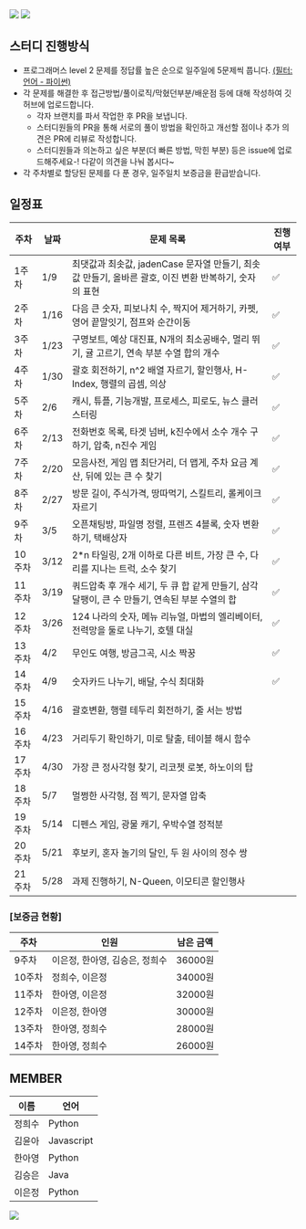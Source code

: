 <img src="https://capsule-render.vercel.app/api?type=waving&color=ffdddd&height=150&section=header&text=코딩테스트%20%20스터디&fontSize=40" />
<img src="https://readme-typing-svg.demolab.com?font=Fira+Code&pause=100000&color=F70000&random=false&width=435&lines=%EB%AC%B8%EC%A0%9C+%EC%97%85%EB%A1%9C%EB%93%9C%EB%8A%94+%EB%A7%A4%EC%A3%BC+%ED%99%94%EC%9A%94%EC%9D%BC+%EB%B0%A4%EA%B9%8C%EC%A7%80+%EC%99%84%EB%A3%8C%ED%95%B4%EC%A3%BC%EC%84%B8%EC%9A%94!!" />

<br/>

## 스터디 진행방식
- 프로그래머스 level 2 문제를 정답률 높은 순으로 일주일에 5문제씩 풉니다. [(필터: 언어 - 파이썬)](https://school.programmers.co.kr/learn/challenges?order=acceptance_desc&page=1&levels=2&languages=python3)
- 각 문제를 해결한 후 접근방법/풀이로직/막혔던부분/배운점 등에 대해 작성하여 깃허브에 업로드합니다.
  - 각자 브랜치를 파서 작업한 후 PR을 보냅니다.
  - 스터디원들의 PR을 통해 서로의 풀이 방법을 확인하고 개선할 점이나 추가 의견은 PR에 리뷰로 작성합니다. 
  - 스터디원들과 의논하고 싶은 부분(더 빠른 방법, 막힌 부분) 등은 issue에 업로드해주세요-! 다같이 의견을 나눠 봅시다~
- 각 주차별로 할당된 문제를 다 푼 경우, 일주일치 보증금을 환급받습니다.
  

## 일정표
| 주차   | 날짜   | 문제 목록 | 진행 여부 |
|--------|--------|------------|-----------|
| 1주차  | 1/9    | 최댓값과 최솟값, jadenCase 문자열 만들기, 최솟값 만들기, 올바른 괄호, 이진 변환 반복하기, 숫자의 표현 | ✅ |
| 2주차  | 1/16   | 다음 큰 숫자, 피보나치 수, 짝지어 제거하기, 카펫, 영어 끝말잇기, 점프와 순간이동 | ✅ |
| 3주차  | 1/23   | 구명보트, 예상 대진표, N개의 최소공배수, 멀리 뛰기, 귤 고르기, 연속 부분 수열 합의 개수 | ✅ |
| 4주차  | 1/30   | 괄호 회전하기, n^2 배열 자르기, 할인행사, H-Index, 행렬의 곱셈, 의상 | ✅ |
| 5주차  | 2/6    | 캐시, 튜플, 기능개발, 프로세스, 피로도, 뉴스 클러스터링 | ✅ |
| 6주차  | 2/13   | 전화번호 목록, 타겟 넘버, k진수에서 소수 개수 구하기, 압축, n진수 게임 | ✅ |
| 7주차  | 2/20   | 모음사전, 게임 맵 최단거리, 더 맵게, 주차 요금 계산, 뒤에 있는 큰 수 찾기 | ✅ |
| 8주차  | 2/27   | 방문 길이, 주식가격, 땅따먹기, 스킬트리, 롤케이크 자르기 | ✅ |
| 9주차  | 3/5    | 오픈채팅방, 파일명 정렬, 프렌즈 4블록, 숫자 변환하기, 택배상자 | ✅ |
| 10주차 | 3/12   | 2*n 타일링, 2개 이하로 다른 비트, 가장 큰 수, 다리를 지나는 트럭, 소수 찾기 | ✅ |
| 11주차 | 3/19   | 쿼드압축 후 개수 세기, 두 큐 합 같게 만들기, 삼각 달팽이, 큰 수 만들기, 연속된 부분 수열의 합 | ✅ |
| 12주차 | 3/26   | 124 나라의 숫자, 메뉴 리뉴얼, 마법의 엘리베이터, 전력망을 둘로 나누기, 호텔 대실 | ✅ |
| 13주차 | 4/2    | 무인도 여행, 방금그곡, 시소 짝꿍 | ✅ |
| 14주차 | 4/9    | 숫자카드 나누기, 배달, 수식 최대화 | ✅ |
| 15주차 | 4/16   | 괄호변환, 행렬 테두리 회전하기, 줄 서는 방법 |  |
| 16주차 | 4/23   | 거리두기 확인하기, 미로 탈출, 테이블 해시 함수 |  |
| 17주차 | 4/30   | 가장 큰 정사각형 찾기, 리코쳇 로봇, 하노이의 탑 |  |
| 18주차 | 5/7    | 멀쩡한 사각형, 점 찍기, 문자열 압축 |  |
| 19주차 | 5/14   | 디펜스 게임, 광물 캐기, 우박수열 정적분 |  |
| 20주차 | 5/21   | 후보키, 혼자 놀기의 달인, 두 원 사이의 정수 쌍 |  |
| 21주차 | 5/28   | 과제 진행하기, N-Queen, 이모티콘 할인행사 |  |


### [보증금 현황]
| 주차 | 인원 | 남은 금액 |
|--------|--------|------------|
| 9주차 | 이은정, 한아영, 김승은, 정희수 | 36000원|
|10주차 | 정희수, 이은정 | 34000원|
|11주차 | 한아영, 이은정 | 32000원 | 
|12주차 | 이은정, 한아영 | 30000원 |
| 13주차 | 한아영, 정희수 | 28000원 | 
| 14주차 | 한아영, 정희수 | 26000원 | 

## MEMBER
| 이름   | 언어      |
|--------|-----------|
| 정희수 | Python     |
| 김윤아 | Javascript |
| 한아영 | Python     |
| 김승은 | Java      |
| 이은정 | Python    |

<img src="https://capsule-render.vercel.app/api?type=waving&color=ffdddd&height=150&section=footer" />

